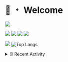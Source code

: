 # 👋 ・ Welcome
![](https://komarev.com/ghpvc/?username=Lorenzo0111)

![](https://img.shields.io/badge/Java-ED8B00?style=for-the-badge&logo=java&logoColor=white)
![](https://img.shields.io/badge/JavaScript-323330?style=for-the-badge&logo=javascript&logoColor=F7DF1E)
![](https://img.shields.io/badge/Node.js-339933?style=for-the-badge&logo=nodedotjs&logoColor=white)
![](https://img.shields.io/badge/React-20232A?style=for-the-badge&logo=react&logoColor=61DAFB)

[![](https://github-readme-stats.vercel.app/api?username=Lorenzo0111&show_icons=true&count_private=true)](https://github.com/Lorenzo0111)
![Top Langs](https://github-readme-stats.vercel.app/api/top-langs/?username=Lorenzo0111&layout=compact)

<details>
<summary>⏰ Recent Activity</summary>

<!--RECENT_ACTIVITY:start-->
1. ![comment] **Commented:** [ZombieStriker/QualityArmoryVehicles2#51](https://github.com/ZombieStriker/QualityArmoryVehicles2/issues/51#issuecomment-950313883)
2. ![issueOpened] **Issue opened:** [ZombieStriker/QualityArmoryVehicles2#52](https://github.com/ZombieStriker/QualityArmoryVehicles2/issues/52)
3. ![prMerged] **Pull request merged:** [Lorenzo0111/RocketPlaceholders#41](https://github.com/Lorenzo0111/RocketPlaceholders/pull/41)
4. ![prMerged] **Pull request merged:** [harry0198/InfoHeads#43](https://github.com/harry0198/InfoHeads/pull/43)
5. ![issueClosed] **Issue closed:** [ZombieStriker/QualityArmoryVehicles2#31](https://github.com/ZombieStriker/QualityArmoryVehicles2/issues/31)
6. ![comment] **Commented:** [ZombieStriker/QualityArmory#192](https://github.com/ZombieStriker/QualityArmory/issues/192#issuecomment-950183089)
7. ![comment] **Commented:** [ZombieStriker/QualityArmoryVehicles2#48](https://github.com/ZombieStriker/QualityArmoryVehicles2/issues/48#issuecomment-950175469)
8. ![comment] **Commented:** [sgtcaze/NametagEdit#655](https://github.com/sgtcaze/NametagEdit/issues/655#issuecomment-950172808)
9. ![comment] **Commented:** [ZombieStriker/QualityArmory#192](https://github.com/ZombieStriker/QualityArmory/issues/192#issuecomment-950172078)
10. ![comment] **Commented:** [ZombieStriker/QualityArmoryVehicles2#50](https://github.com/ZombieStriker/QualityArmoryVehicles2/issues/50#issuecomment-950064183)
<!--RECENT_ACTIVITY:end-->


<!--RECENT_ACTIVITY:last_update-->
Last Updated: Sunday, October 24th, 2021, 12:16:42 PM
<!--RECENT_ACTIVITY:last_update_end-->
</details>

[issueOpened]: https://cdn.jsdelivr.net/gh/Readme-Workflows/Readme-Icons@main/icons/octicons/IssueOpenedOld.svg
[issueClosed]: https://cdn.jsdelivr.net/gh/Readme-Workflows/Readme-Icons@main/icons/octicons/IssueClosedOld.svg

[prOpened]: https://cdn.jsdelivr.net/gh/Readme-Workflows/Readme-Icons@main/icons/octicons/PullRequestOpened.svg
[prClosed]: https://cdn.jsdelivr.net/gh/Readme-Workflows/Readme-Icons@main/icons/octicons/PullRequestClosed.svg
[prMerged]: https://cdn.jsdelivr.net/gh/Readme-Workflows/Readme-Icons@main/icons/octicons/PullRequestMerged.svg

[comment]: https://cdn.jsdelivr.net/gh/Readme-Workflows/Readme-Icons@main/icons/octicons/Comment.svg

[changesRequested]: https://cdn.jsdelivr.net/gh/Readme-Workflows/Readme-Icons@main/icons/octicons/RequestedChanges.svg
[approved]: https://cdn.jsdelivr.net/gh/Readme-Workflows/Readme-Icons@main/icons/octicons/ApprovedChanges.svg

[repoCreated]: https://cdn.jsdelivr.net/gh/Readme-Workflows/Readme-Icons@main/icons/octicons/Repository.svg
[release]: https://cdn.jsdelivr.net/gh/Readme-Workflows/Readme-Icons@main/icons/octicons/Release.svg
[star]: https://cdn.jsdelivr.net/gh/Readme-Workflows/Readme-Icons@main/icons/octicons/StarredRepository.svg
[wiki]: https://cdn.jsdelivr.net/gh/Readme-Workflows/Readme-Icons@main/icons/octicons/Wiki.svg
[fork]: https://cdn.jsdelivr.net/gh/Readme-Workflows/Readme-Icons@main/icons/octicons/ForkedRepository.svg
[people]: https://cdn.jsdelivr.net/gh/Readme-Workflows/Readme-Icons@main/icons/octicons/People.svg
